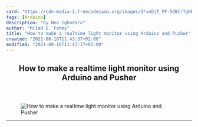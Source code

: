 ```yaml
---
card: "https://cdn-media-1.freecodecamp.org/images/1*xnDjT_FF-5OBCrTgHBF6aA.jpeg"
tags: [Arduino]
description: "by Neo Ighodaro"
author: "Milad E. Fahmy"
title: "How to make a realtime light monitor using Arduino and Pusher"
created: "2021-08-16T11:43:37+02:00"
modified: "2021-08-16T11:43:37+02:00"
---
```

<div class="site-wrapper">
<main id="site-main" class="site-main outer">
<div class="inner">
<article class="post-full post tag-arduino tag-technology tag-programming tag-iot tag-tech ">
<header class="post-full-header">
<h1 class="post-full-title">How to make a realtime light monitor using Arduino and Pusher</h1>
</header>
<figure class="post-full-image">
<picture>
<source media="(max-width: 700px)" sizes="1px" srcset="data:image/gif;base64,R0lGODlhAQABAIAAAAAAAP///yH5BAEAAAAALAAAAAABAAEAAAIBRAA7 1w">
<source media="(min-width: 701px)" sizes="(max-width: 800px) 400px,
(max-width: 1170px) 700px,
1400px" srcset="https://cdn-media-1.freecodecamp.org/images/1*xnDjT_FF-5OBCrTgHBF6aA.jpeg 300w,
https://cdn-media-1.freecodecamp.org/images/1*xnDjT_FF-5OBCrTgHBF6aA.jpeg 600w,
https://cdn-media-1.freecodecamp.org/images/1*xnDjT_FF-5OBCrTgHBF6aA.jpeg 1000w,
https://cdn-media-1.freecodecamp.org/images/1*xnDjT_FF-5OBCrTgHBF6aA.jpeg 2000w">
<img onerror="this.style.display='none'" src="https://cdn-media-1.freecodecamp.org/images/1*xnDjT_FF-5OBCrTgHBF6aA.jpeg" alt="How to make a realtime light monitor using Arduino and Pusher">
</picture>
</figure>
<section class="post-full-content">
<div class="post-content medium-migrated-article">
</div>
<hr>
</section>
</article>
</div>
</main>
</div>
<!-- Google Tag Manager (noscript) -->
<!-- End Google Tag Manager (noscript) -->
